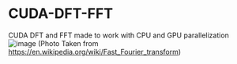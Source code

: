 # CUDA-DFT-FFT
CUDA DFT and FFT made to work with CPU and GPU parallelization
![image](https://github.com/user-attachments/assets/11025068-75ba-496f-a531-ace5551b304a)
(Photo Taken from https://en.wikipedia.org/wiki/Fast_Fourier_transform)
